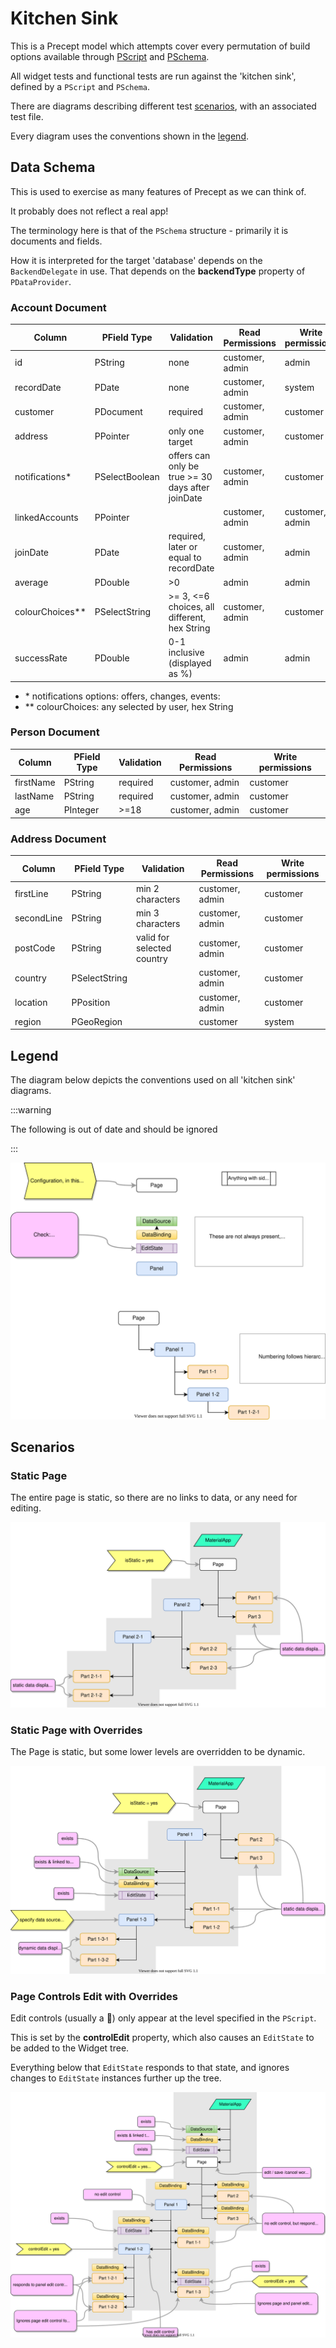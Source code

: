 # Kitchen Sink

This is a Precept model which attempts cover every permutation of build options available through [PScript](../../user-guide/precept-script.md) and [PSchema](../../../user-guide/precept-schema.md).

All widget tests and functional tests are run against the 'kitchen sink', defined by a  `PScript` and `PSchema`.

There are diagrams describing different test [scenarios](#scenarios), with an associated test file.

Every diagram uses the conventions shown in the [legend](#legend).

## Data Schema

This is used to exercise as many features of Precept as we can think of.  

It probably does not reflect a real app!

The terminology here is that of the `PSchema` structure - primarily it is documents and fields.

How it is interpreted for the target 'database' depends on the `BackendDelegate` in use.  That depends on the **backendType** property of `PDataProvider`.


### Account Document

| Column           | PField Type     | Validation                                        | Read Permissions | Write permissions |
|------------------|-----------------|---------------------------------------------------|------------------|-------------------|
| id               | PString         | none                                              | customer, admin  | admin             |
| recordDate       | PDate           | none                                              | customer, admin  | system            |
| customer         | PDocument       | required                                          | customer, admin  | customer          |
| address          | PPointer        | only one target                                   | customer, admin  | customer          |
| notifications*   | PSelectBoolean  | offers can only be true >= 30 days after joinDate | customer, admin  | customer          |
| linkedAccounts   | PPointer        |                                                   | customer, admin  | customer, admin   |
| joinDate         | PDate           | required, later or equal to recordDate            | customer, admin  | admin             |
| average          | PDouble         | >0                                                | admin            | admin             |
| colourChoices**  | PSelectString   |>= 3, <=6 choices, all different, hex String       | customer, admin  | customer          |
| successRate      | PDouble         | 0-1 inclusive (displayed as %)                    | admin            | admin             |


- \* notifications options: offers, changes, events:
- ** colourChoices: any selected by user, hex String 

### Person Document

| Column    | PField Type | Validation | Read Permissions | Write permissions |
|-----------|------------|------------|------------------|-------------------|
| firstName | PString    | required   | customer, admin  | customer          |
| lastName  | PString    | required   | customer, admin  | customer          |
| age       | PInteger   | >=18       | customer, admin  | customer          |


### Address Document

| Column     | PField Type       | Validation                 | Read Permissions | Write permissions |
|------------|------------------|----------------------------|------------------|-------------------|
| firstLine  | PString          | min 2 characters           | customer, admin  | customer          |
| secondLine | PString          | min 3 characters           | customer, admin  | customer          |
| postCode   | PString          | valid for selected country | customer, admin  | customer          |
| country    | PSelectString    |                            | customer, admin  | customer          |
| location   | PPosition        |                            | customer, admin  | customer          |
| region     | PGeoRegion       |                            | customer         | system            |
 
## Legend

The diagram below depicts the conventions used on all 'kitchen sink' diagrams.

:::warning

The following is out of date and should be ignored

:::

![kitchen sink](../images/kitchen-sink-legend.svg) 


## Scenarios

### Static Page

The entire page is static, so there are no links to data, or any need for editing.

![kitchen sink](../images/kitchen-sink-00.svg)


### Static Page with Overrides

The Page is static, but some lower levels are overridden to be dynamic.

![kitchen sink](../images/kitchen-sink-01.svg) 



### Page Controls Edit with Overrides

Edit controls (usually a :pencil:) only appear at the level specified in the `PScript`.

This is set by the **controlEdit** property, which also causes an `EditState` to be added to the Widget tree.

Everything below that `EditState` responds to that state, and ignores changes to `EditState` instances further up the tree.

![kitchen sink](../images/kitchen-sink-02.svg) 